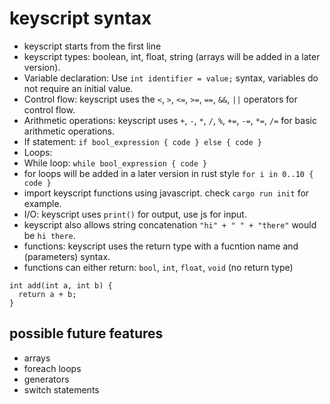 # keyscript syntax

- keyscript starts from the first line
- keyscript types: boolean, int, float, string (arrays will be added in a later version).
- Variable declaration: Use `int identifier = value;` syntax, variables do not require an initial value.
- Control flow: keyscript uses the `<`, `>`, `<=`, `>=`, `==`, `&&`, `||` operators for control flow.
- Arithmetic operations: keyscript uses `+`, `-`, `*`, `/`, `%`, `+=`, `-=`, `*=`, `/=` for basic arithmetic operations.
- If statement:
  `if bool_expression {
  code
  } else {
  code
  }`
- Loops:
- While loop: `while bool_expression { code }`
- for loops will be added in a later version in rust style `for i in 0..10 { code }`
- import keyscript functions using javascript. check `cargo run init` for example.
- I/O: keyscript uses `print()` for output, use js for input.
- keyscript also allows string concatenation `"hi" + " " + "there"` would be `hi there`.
- functions: keyscript uses the return type with a fucntion name and (parameters) syntax.
- functions can either return: `bool`, `int`, `float`, `void` (no return type)
```
int add(int a, int b) {
  return a + b;
}
```

## possible future features

- arrays
- foreach loops
- generators
- switch statements
